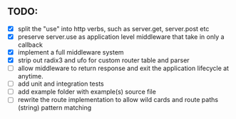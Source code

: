 ## TODO:
- [x] split the "use" into http verbs, such as server.get, server.post etc
- [x] preserve server.use as application level middleware that take in only a callback 
- [x] implement a full middleware system
- [x] strip out radix3 and ufo for custom router table and parser
- [ ] allow middleware to return response and exit the application lifecycle at anytime.
- [ ] add unit and integration tests
- [ ] add example folder with example(s) source file
- [ ] rewrite the route implementation to allow wild cards and route paths (string) pattern matching 

